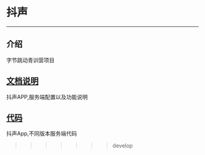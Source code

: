 # 抖声


-----

## 介绍
字节跳动青训营项目

## [文档说明](https://gitee.com/set-sail0/DouSheng/tree/develop/Doc)

抖声APP,服务端配置以及功能说明

## [代码]()

抖声App,不同版本服务端代码
>>>>>>> develop
